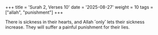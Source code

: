 +++
title = 'Surah 2, Verses 10'
date = '2025-08-27'
weight = 10
tags = ["allah", "punishment"]
+++

There is sickness in their hearts, and Allah ˹only˺ lets their sickness increase. They will suffer a painful punishment for their lies.